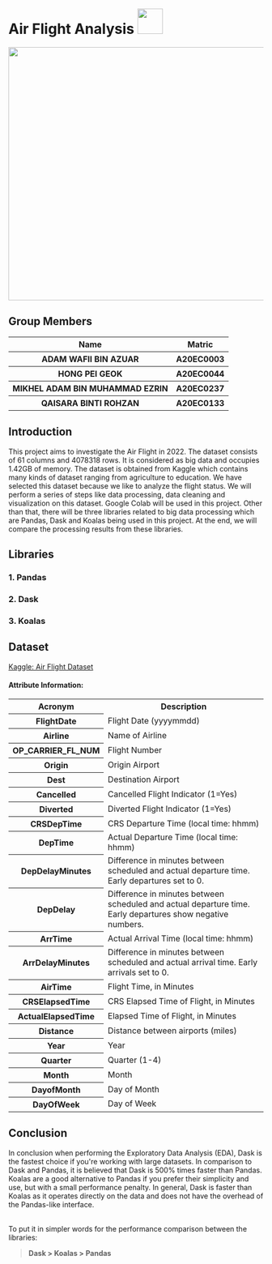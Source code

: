<h1>Air Flight Analysis  <img width=50px; height=50px src="https://user-images.githubusercontent.com/120556342/215304943-6df48d0a-d866-4f2c-91bf-263d47579dc2.png"></h1>

<p align="center">
  <img width=1000px; height=500px src="https://user-images.githubusercontent.com/120556342/215265584-6f73a09a-ac06-48db-b53c-58bcd370c320.png">
</p>

<h2>Group Members</h2>
<table>
  <tr>
    <th>Name</th>
    <th>Matric</th>
  </tr>
  <tr>
    <th>ADAM WAFII BIN AZUAR</th>
    <th>A20EC0003</th>
  </tr>
  <tr>
    <th>HONG PEI GEOK</th>
    <th>A20EC0044</th>
  </tr>
    <tr>
    <th>MIKHEL ADAM BIN MUHAMMAD EZRIN</th>
    <th>A20EC0237</th>
  </tr>
    <tr>
    <th>QAISARA BINTI ROHZAN</th>
    <th>A20EC0133</th>
  </tr>
</table>

<h2>Introduction</h2>
This project aims to investigate the Air Flight in 2022. The dataset consists of 61 columns and 4078318 rows. It is considered as big data and occupies 1.42GB of memory. The dataset is obtained from Kaggle which contains many kinds of dataset ranging from agriculture to education. We have selected this dataset because we like to analyze the flight status. We will perform a series of steps like data processing, data cleaning and visualization on this dataset. Google Colab will be used in this project. Other than that, there will be three libraries related to big data processing which are Pandas, Dask and Koalas being used in this project. At the end, we will compare the processing results from these libraries.

<h2>Libraries</h2>
<h3>1. Pandas</h3>
<h3>2. Dask</h3>
<h3>3. Koalas</h3>

<h2>Dataset</h2>
<a href="https://www.kaggle.com/datasets/robikscube/flight-delay-dataset-20182022?select=Combined_Flights_2022.csv">Kaggle: Air Flight Dataset</a><br>
<h4>Attribute Information:</h4>
<table>
  <tr>
    <th>Acronym</th>
    <th>Description</th>
  </tr>
  <tr>
    <th>FlightDate</th>
    <td>Flight Date (yyyymmdd)</td>
  </tr>
    <tr>
    <th>Airline</th>
    <td>Name of Airline</td>
  </tr>
    <tr>
    <th>OP_CARRIER_FL_NUM</th>
    <td>Flight Number</td>
  </tr>
    <tr>
    <th>Origin</th>
    <td>Origin Airport</td>
  </tr>
    <tr>
    <th>Dest</th>
    <td>Destination Airport</td>
  </tr>
    <tr>
    <th>Cancelled</th>
    <td>Cancelled Flight Indicator (1=Yes)</td>
  </tr>
    <tr>
    <th>Diverted</th>
    <td>Diverted Flight Indicator (1=Yes)</td>
  </tr>
    <tr>
    <th>CRSDepTime</th>
    <td>CRS Departure Time (local time: hhmm)</td>
  </tr>
    <tr>
    <th>DepTime</th>
    <td>Actual Departure Time (local time: hhmm)</td>
  </tr>
    <tr>
    <th>DepDelayMinutes</th>
    <td>Difference in minutes between scheduled and actual departure time. Early departures set to 0.</td>
  </tr>
    <tr>
    <th>DepDelay</th>
    <td>Difference in minutes between scheduled and actual departure time. Early departures show negative numbers.</td>
  </tr>
    <tr>
    <th>ArrTime</th>
    <td> Actual Arrival Time (local time: hhmm)</td>
  </tr>
    <tr>
    <th>ArrDelayMinutes</th>
    <td>Difference in minutes between scheduled and actual arrival time. Early arrivals set to 0.</td>
  </tr>
    <tr>
    <th>AirTime</th>
    <td>Flight Time, in Minutes</td>
  </tr>
    <tr>
    <th>CRSElapsedTime</th>
    <td>CRS Elapsed Time of Flight, in Minutes</td>
  </tr>
    <tr>
    <th>ActualElapsedTime</th>
    <td>Elapsed Time of Flight, in Minutes</td>
  </tr>
    <tr>
    <th>Distance</th>
    <td>Distance between airports (miles)</td>
  </tr>
    <tr>
    <th>Year</th>
    <td>Year</td>
  </tr>
    <tr>
    <th>Quarter</th>
    <td>Quarter (1-4)</td>
  </tr>
    <tr>
    <th>Month</th>
    <td>Month</td>
  </tr>
    <tr>
    <th>DayofMonth</th>
    <td>Day of Month</td>
  </tr>
    <tr>
    <th>DayOfWeek</th>
    <td>Day of Week</td>
  </tr>
</table> 

<h2>Conclusion</h2>
In conclusion when performing the Exploratory Data Analysis (EDA), Dask is the fastest choice if you're working with large datasets. In comparison to Dask and Pandas, it is believed that Dask is 500% times faster than Pandas. Koalas are a good alternative to Pandas if you prefer their simplicity and use, but with a small performance penalty. In general, Dask is faster than Koalas as it operates directly on the data and does not have the overhead of the Pandas-like interface.<br><br>

To put it in simpler words for the performance comparison between the libraries:

> **Dask > Koalas > Pandas**
